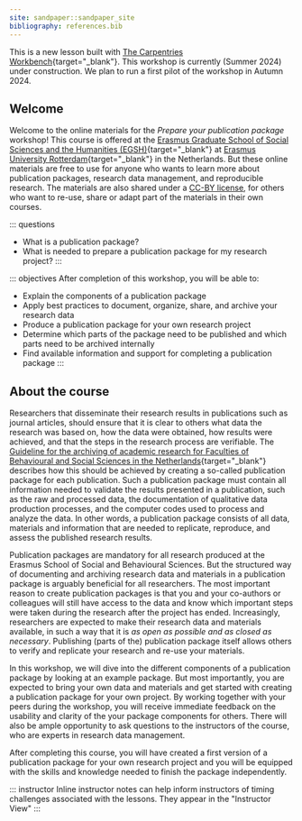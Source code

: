 ```yaml
---
site: sandpaper::sandpaper_site
bibliography: references.bib
---
```


This is a new lesson built with [The Carpentries Workbench](https://carpentries.github.io/sandpaper-docs){target="_blank"}. This workshop is currently (Summer 2024) under construction. We plan to run a first pilot of the workshop in Autumn 2024.

## Welcome

Welcome to the online materials for the *Prepare your publication package* workshop! This course is offered at the [Erasmus Graduate School of Social Sciences and the Humanities (EGSH)](https://www.egsh.eur.nl/){target="_blank"} at [Erasmus University Rotterdam](https://www.eur.nl/){target="_blank"} in the Netherlands. But these online materials are free to use for anyone who wants to learn more about publication packages, research data management, and reproducible research. The materials are also shared under a [CC-BY license](LICENSE.md), for others who want to re-use, share or adapt part of the materials in their own courses.

::: questions
-   What is a publication package?
-   What is needed to prepare a publication package for my research project?
:::

::: objectives
After completion of this workshop, you will be able to:

-   Explain the components of a publication package
-   Apply best practices to document, organize, share, and archive your research data
-   Produce a publication package for your own research project
-   Determine which parts of the package need to be published and which parts need to be archived internally
-   Find available information and support for completing a publication package
:::

## About the course

Researchers that disseminate their research results in publications such as journal articles, should ensure that it is clear to others what data the research was based on, how the data were obtained, how results were achieved, and that the steps in the research process are verifiable. 
The [Guideline for the archiving of academic research for Faculties of Behavioural and Social Sciences in the Netherlands](https://doi.org/10.5281/zenodo.7583831){target="_blank"} describes how this should be achieved by creating a so-called publication package for each publication. 
Such a publication package must contain all information needed to validate the results presented in a publication, such as the raw and processed data, the documentation of qualitative data production processes, and the computer codes used to process and analyze the data.
In other words, a publication package consists of all data, materials and information that are needed to replicate, reproduce, and assess the published research results.

Publication packages are mandatory for all research produced at the Erasmus School of Social and Behavioural Sciences. 
But the structured way of documenting and archiving research data and materials in a publication package is arguably beneficial for all researchers.
The most important reason to create publication packages is that you and your co-authors or colleagues will still have access to the data and know which important steps were taken during the research after the project has ended. 
Increasingly, researchers are expected to make their research data and materials available, in such a way that it is *as open as possible and as closed as necessary*. 
Publishing (parts of the) publication package itself allows others to verify and replicate your research and re-use your materials. 

In this workshop, we will dive into the different components of a publication package by looking at an example package.
But most importantly, you are expected to bring your own data and materials and get started with creating a publication package for your own project. 
By working together with your peers during the workshop, you will receive immediate feedback on the usability and clarity of the your package components for others.
There will also be ample opportunity to ask questions to the instructors of the course, who are experts in research data management.

After completing this course, you will have created a first version of a publication package for your own research project and you will be equipped with the skills and knowledge needed to finish the package independently.

::: instructor
Inline instructor notes can help inform instructors of timing challenges associated with the lessons. They appear in the "Instructor View"
:::
